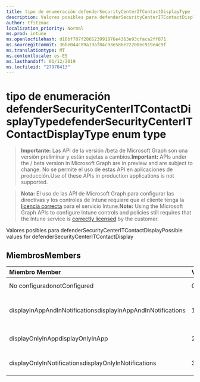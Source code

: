 ```yaml
---
title: tipo de enumeración defenderSecurityCenterITContactDisplayType
description: Valores posibles para defenderSecurityCenterITContactDisplay
author: tfitzmac
localization_priority: Normal
ms.prod: intune
ms.openlocfilehash: d18bf707f286523991876e4363e93cfaca2ff871
ms.sourcegitcommit: 36be044c89a19af84c93e586e22200ec919e4c9f
ms.translationtype: MT
ms.contentlocale: es-ES
ms.lasthandoff: 01/12/2019
ms.locfileid: "27978413"
---
```

# <a name="defendersecuritycenteritcontactdisplaytype-enum-type"></a><span data-ttu-id="17e2f-103">tipo de enumeración defenderSecurityCenterITContactDisplayType</span><span class="sxs-lookup"><span data-stu-id="17e2f-103">defenderSecurityCenterITContactDisplayType enum type</span></span>

> <span data-ttu-id="17e2f-104">**Importante:** Las API de la versión /beta de Microsoft Graph son una versión preliminar y están sujetas a cambios.</span><span class="sxs-lookup"><span data-stu-id="17e2f-104">**Important:** APIs under the / beta version in Microsoft Graph are in preview and are subject to change.</span></span> <span data-ttu-id="17e2f-105">No se permite el uso de estas API en aplicaciones de producción.</span><span class="sxs-lookup"><span data-stu-id="17e2f-105">Use of these APIs in production applications is not supported.</span></span>

> <span data-ttu-id="17e2f-106">**Nota:** El uso de las API de Microsoft Graph para configurar las directivas y los controles de Intune requiere que el cliente tenga la [licencia correcta](https://go.microsoft.com/fwlink/?linkid=839381) para el servicio Intune.</span><span class="sxs-lookup"><span data-stu-id="17e2f-106">**Note:** Using the Microsoft Graph APIs to configure Intune controls and policies still requires that the Intune service is [correctly licensed](https://go.microsoft.com/fwlink/?linkid=839381) by the customer.</span></span>

<span data-ttu-id="17e2f-107">Valores posibles para defenderSecurityCenterITContactDisplay</span><span class="sxs-lookup"><span data-stu-id="17e2f-107">Possible values for defenderSecurityCenterITContactDisplay</span></span>
## <a name="members"></a><span data-ttu-id="17e2f-108">Miembros</span><span class="sxs-lookup"><span data-stu-id="17e2f-108">Members</span></span>
|<span data-ttu-id="17e2f-109">Miembro	</span><span class="sxs-lookup"><span data-stu-id="17e2f-109">Member</span></span>|<span data-ttu-id="17e2f-110">Valor</span><span class="sxs-lookup"><span data-stu-id="17e2f-110">Value</span></span>|<span data-ttu-id="17e2f-111">Descripción</span><span class="sxs-lookup"><span data-stu-id="17e2f-111">Description</span></span>|
|:---|:---|:---|
|<span data-ttu-id="17e2f-112">No configurado</span><span class="sxs-lookup"><span data-stu-id="17e2f-112">notConfigured</span></span>|<span data-ttu-id="17e2f-113">0</span><span class="sxs-lookup"><span data-stu-id="17e2f-113">0</span></span>|<span data-ttu-id="17e2f-114">No configurado</span><span class="sxs-lookup"><span data-stu-id="17e2f-114">Not Configured</span></span>|
|<span data-ttu-id="17e2f-115">displayInAppAndInNotifications</span><span class="sxs-lookup"><span data-stu-id="17e2f-115">displayInAppAndInNotifications</span></span>|<span data-ttu-id="17e2f-116">1</span><span class="sxs-lookup"><span data-stu-id="17e2f-116">1</span></span>|<span data-ttu-id="17e2f-117">Mostrar en la aplicación en las notificaciones</span><span class="sxs-lookup"><span data-stu-id="17e2f-117">Display in app and in notifications</span></span>|
|<span data-ttu-id="17e2f-118">displayOnlyInApp</span><span class="sxs-lookup"><span data-stu-id="17e2f-118">displayOnlyInApp</span></span>|<span data-ttu-id="17e2f-119">2</span><span class="sxs-lookup"><span data-stu-id="17e2f-119">2</span></span>|<span data-ttu-id="17e2f-120">Mostrar sólo en la aplicación</span><span class="sxs-lookup"><span data-stu-id="17e2f-120">Display only in app</span></span>|
|<span data-ttu-id="17e2f-121">displayOnlyInNotifications</span><span class="sxs-lookup"><span data-stu-id="17e2f-121">displayOnlyInNotifications</span></span>|<span data-ttu-id="17e2f-122">3</span><span class="sxs-lookup"><span data-stu-id="17e2f-122">3</span></span>|<span data-ttu-id="17e2f-123">Mostrar sólo en las notificaciones</span><span class="sxs-lookup"><span data-stu-id="17e2f-123">Display only in notifications</span></span>|






